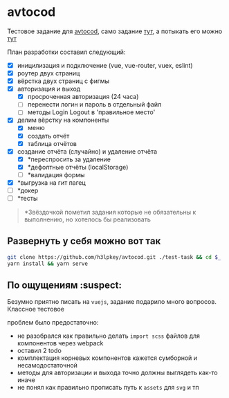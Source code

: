 # avtocod

Тестовое задание для [avtocod](https://avtocod.ru/), само задание 
[тут](https://github.com/avtocod/frontend-developer-test-task), а потыкать его можно [тут](https://h3lpkey.github.io/avtocod/)

План разработки составил следующий:
- [x] иницилизация и подключение (vue, vue-router, vuex, eslint)
- [x] роутер двух страниц
- [x] вёрстка двух страниц с фигмы
- [x] авторизация и выход
    - [x] просроченная авторизация (24 часа)
    - [ ] перенести логин и пароль в отдельный файл
    - [ ] методы Login Logout в 'правильное место'
- [x] делим вёрстку на компоненты
    - [x] меню
    - [x] создать отчёт
    - [x] таблица отчётов
- [x] создание отчёта (случайно) и удаление отчёта
    - [x] *переспросить за удаление
    - [x] *дефолтные отчёты (localStorage)
    - [ ] *валидация формы
- [x] *выгрузка на гит пагец
- [ ] *докер
- [ ] *тесты

> *Звёздочкой пометил задания которые не обязательны к выполнению, но хотелось бы реализовать

## Развернуть у себя можно вот так
```bash
git clone https://github.com/h3lpkey/avtocod.git ./test-task && cd $_
yarn install && yarn serve
```

## По ощущениям :suspect:
Безумно приятно писать на `vuejs`, задание подарило много вопросов. Классное тестовое
 
проблем было предостаточно:
* не разобрался как правильно делать `import scss` файлов для компонентов через webpack
* оставил 2 todo 
* комплектация корневых компонентов кажется сумборной и несамодостаточной
* методы для авторизации и выхода точно должны выглядеть как-то иначе
* не понял как правильно прописать путь к `assets` для `svg` и тп

